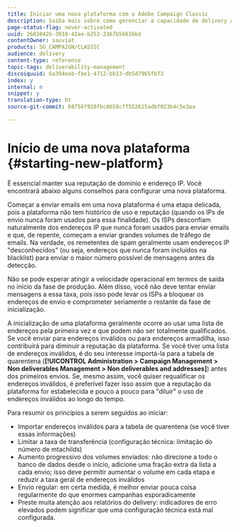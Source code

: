 ```yaml
---
title: Iniciar uma nova plataforma com o Adobe Campaign Classic
description: Saiba mais sobre como gerenciar a capacidade de delivery ao iniciar uma nova plataforma com o Adobe Campaign Classic.
page-status-flag: never-activated
uuid: 2681042b-3018-42ae-b252-2367b56616bd
contentOwner: sauviat
products: SG_CAMPAIGN/CLASSIC
audience: delivery
content-type: reference
topic-tags: deliverability-management
discoiquuid: 6a394eeb-fbe1-4712-bb13-db5d7965fb73
index: y
internal: n
snippet: y
translation-type: ht
source-git-commit: 68756f920fbc8658cff552615adbf023b4c5e3aa

---
```



# Início de uma nova plataforma {#starting-new-platform}

É essencial manter sua reputação de domínio e endereço IP. Você encontrará abaixo alguns conselhos para configurar uma nova plataforma.

Começar a enviar emails em uma nova plataforma é uma etapa delicada, pois a plataforma não tem histórico de uso e reputação (quando os IPs de envio nunca foram usados para essa finalidade). Os ISPs desconfiam naturalmente dos endereços IP que nunca foram usados para enviar emails e que, de repente, começam a enviar grandes volumes de tráfego de emails. Na verdade, os remetentes de spam geralmente usam endereços IP &quot;desconhecidos&quot; (ou seja, endereços que nunca foram incluídos na blacklist) para enviar o maior número possível de mensagens antes da detecção.

Não se pode esperar atingir a velocidade operacional em termos de saída no início da fase de produção. Além disso, você não deve tentar enviar mensagens a essa taxa, pois isso pode levar os ISPs a bloquear os endereços de envio e comprometer seriamente o restante da fase de inicialização.

A inicialização de uma plataforma geralmente ocorre ao usar uma lista de endereços pela primeira vez e que podem não ser totalmente qualificados. Se você enviar para endereços inválidos ou para endereços armadilha, isso contribuirá para diminuir a reputação da plataforma. Se você tiver uma lista de endereços inválidos, é do seu interesse importá-la para a tabela de quarentena (**[!UICONTROL Administration > Campaign Management > Non deliverables Management > Non deliverables and addresses]**) antes dos primeiros envios. Se, mesmo assim, você quiser requalificar os endereços inválidos, é preferível fazer isso assim que a reputação da plataforma for estabelecida e pouco a pouco para &quot;diluir&quot; o uso de endereços inválidos ao longo do tempo.

Para resumir os princípios a serem seguidos ao iniciar:

* Importar endereços inválidos para a tabela de quarentena (se você tiver essas informações)
* Limitar a taxa de transferência (configuração técnica: limitação do número de mtachilds)
* Aumento progressivo dos volumes enviados: não direcione a todo o banco de dados desde o início, adicione uma fração extra da lista a cada envio; isso deve permitir aumentar o volume em cada etapa e reduzir a taxa geral de endereços inválidos
* Envio regular: em certa medida, é melhor enviar pouca coisa regularmente do que enormes campanhas esporadicamente
* Preste muita atenção aos relatórios do delivery: indicadores de erro elevados podem significar que uma configuração técnica está mal configurada.